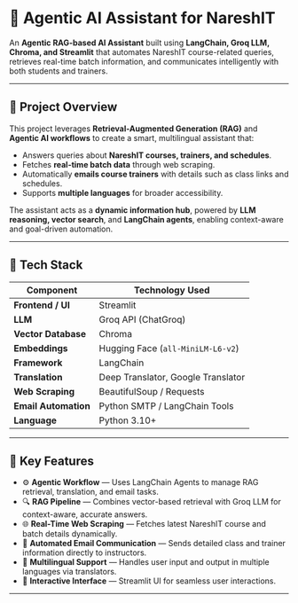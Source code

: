 # 🤖 Agentic AI Assistant for NareshIT  

An **Agentic RAG-based AI Assistant** built using **LangChain, Groq LLM, Chroma, and Streamlit** that automates NareshIT course-related queries, retrieves real-time batch information, and communicates intelligently with both students and trainers.  

---

## 🚀 Project Overview  

This project leverages **Retrieval-Augmented Generation (RAG)** and **Agentic AI workflows** to create a smart, multilingual assistant that:  
- Answers queries about **NareshIT courses, trainers, and schedules**.  
- Fetches **real-time batch data** through web scraping.  
- Automatically **emails course trainers** with details such as class links and schedules.  
- Supports **multiple languages** for broader accessibility.  

The assistant acts as a **dynamic information hub**, powered by **LLM reasoning, vector search**, and **LangChain agents**, enabling context-aware and goal-driven automation.  

---

## 🧩 Tech Stack  

| Component | Technology Used |
|------------|----------------|
| **Frontend / UI** | Streamlit |
| **LLM** | Groq API (ChatGroq) |
| **Vector Database** | Chroma |
| **Embeddings** | Hugging Face (`all-MiniLM-L6-v2`) |
| **Framework** | LangChain |
| **Translation** | Deep Translator, Google Translator |
| **Web Scraping** | BeautifulSoup / Requests |
| **Email Automation** | Python SMTP / LangChain Tools |
| **Language** | Python 3.10+ |

---

## 🧠 Key Features  

- ⚙️ **Agentic Workflow** — Uses LangChain Agents to manage RAG retrieval, translation, and email tasks.  
- 🔍 **RAG Pipeline** — Combines vector-based retrieval with Groq LLM for context-aware, accurate answers.  
- 🌐 **Real-Time Web Scraping** — Fetches latest NareshIT course and batch details dynamically.  
- 📧 **Automated Email Communication** — Sends detailed class and trainer information directly to instructors.  
- 💬 **Multilingual Support** — Handles user input and output in multiple languages via translators.  
- 🧾 **Interactive Interface** — Streamlit UI for seamless user interactions.  

---  


